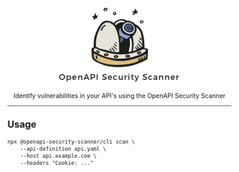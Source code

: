 <p align="center">
    <img alt="logo" src="https://raw.githubusercontent.com/cloudchefs/openapi-security-scanner/master/img/logo.png" width="320">
</p>

<p align="center">
  Identify vulnerabilities in your API's using the OpenAPI Security Scanner
</p>

---

## Usage

```
npx @openapi-security-scanner/cli scan \
    --api-definition api.yaml \
    --host api.example.com \
    --headers "Cookie: ..."
```
